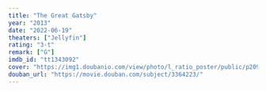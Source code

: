 ```yaml
---
title: "The Great Gatsby"
year: "2013"
date: "2022-06-19"
theaters: ["Jellyfin"]
rating: "3-t"
remark: ["G"]
imdb_id: "tt1343092"
cover: "https://img1.doubanio.com/view/photo/l_ratio_poster/public/p2091221628.jpg"
douban_url: "https://movie.douban.com/subject/3364223/"
---
```

